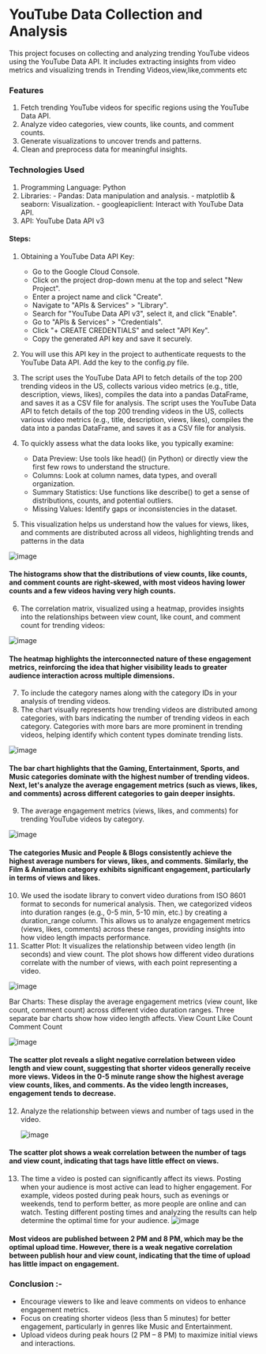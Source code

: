 # YouTube Data Collection and Analysis
This project focuses on collecting and analyzing trending YouTube videos using the YouTube Data API. It includes extracting insights from video metrics and visualizing trends in Trending Videos,view,like,comments etc


### Features

   1. Fetch trending YouTube videos for specific regions using the YouTube Data API.
   2. Analyze video categories, view counts, like counts, and comment counts.
   3. Generate visualizations to uncover trends and patterns.
   4. Clean and preprocess data for meaningful insights.
      
### Technologies Used

 1. Programming Language: Python
 2. Libraries: - Pandas: Data manipulation and analysis.
               - matplotlib & seaborn: Visualization.
               - googleapiclient: Interact with YouTube Data API.
 3. API: YouTube Data API v3

#### Steps:
 1. Obtaining a YouTube Data API Key:
    - Go to the Google Cloud Console.
    - Click on the project drop-down menu at the top and select "New Project".
    - Enter a project name and click "Create".
    - Navigate to "APIs & Services" > "Library".
    - Search for "YouTube Data API v3", select it, and click "Enable".
    - Go to "APIs & Services" > "Credentials".
    - Click "+ CREATE CREDENTIALS" and select "API Key".
    - Copy the generated API key and save it securely.
2. You will use this API key in the project to authenticate requests to the YouTube Data API. Add the key to the config.py file.
3. The script uses the YouTube Data API to fetch details of the top 200 trending videos in the US, collects various video metrics (e.g., title, description, views, likes), compiles the data into a pandas DataFrame, and saves it as a CSV file for analysis.
The script uses the YouTube Data API to fetch details of the top 200 trending videos in the US, collects various video metrics (e.g., title, description, views, likes), compiles the data into a pandas DataFrame, and saves it as a CSV file for analysis.
4. To quickly assess what the data looks like, you typically examine:

    - Data Preview: Use tools like head() (in Python) or directly view the first few rows to understand the structure.
    - Columns: Look at column names, data types, and overall organization.
    - Summary Statistics: Use functions like describe() to get a sense of distributions, counts, and potential outliers.
    - Missing Values: Identify gaps or inconsistencies in the dataset.
5. This visualization helps us understand how the values for views, likes, and comments are distributed across all videos, highlighting trends and patterns in the data

![image](https://github.com/user-attachments/assets/749cc3c4-cb1b-41dc-9105-7eff5701384c)

  #### The histograms show that the distributions of view counts, like counts, and comment counts are right-skewed, with most videos having lower counts and a few videos having very high counts. 
6. The correlation matrix, visualized using a heatmap, provides insights into the relationships between view count, like count, and comment count for trending videos:

![image](https://github.com/user-attachments/assets/0784aaa4-cb44-48e4-9f0f-c576464fcb8f)

#### The heatmap highlights the interconnected nature of these engagement metrics, reinforcing the idea that higher visibility leads to greater audience interaction across multiple dimensions.
7.  To include the category names along with the category IDs in your analysis of trending videos.
8.  The chart visually represents how trending videos are distributed among categories, with bars indicating the number of trending videos in each category. Categories with more bars are more prominent in trending videos, helping identify which content types dominate trending lists.
  
![image](https://github.com/user-attachments/assets/ce8b057b-a6c2-4a7a-8c1f-92ad0266a998)

#### The bar chart highlights that the Gaming, Entertainment, Sports, and Music categories dominate with the highest number of trending videos. Next, let's analyze the average engagement metrics (such as views, likes, and comments) across different categories to gain deeper insights.
9. The average engagement metrics (views, likes, and comments) for trending YouTube videos by category.
 
![image](https://github.com/user-attachments/assets/0701e8ff-c388-4e44-bdbd-ada3ae6b1045)

#### The categories Music and People & Blogs consistently achieve the highest average numbers for views, likes, and comments. Similarly, the Film & Animation category exhibits significant engagement, particularly in terms of views and likes.
10. We used the isodate library to convert video durations from ISO 8601 format to seconds for numerical analysis. Then, we categorized videos into duration ranges (e.g., 0-5 min, 5-10 min, etc.) by creating a duration_range column. This allows us to analyze engagement metrics (views, likes, comments) across these ranges, providing insights into how video length impacts performance.
11. Scatter Plot: It visualizes the relationship between video length (in seconds) and view count. The plot shows how different video durations correlate with the number of views, with each point representing a video.

![image](https://github.com/user-attachments/assets/30432335-37b0-4a38-b6f8-52cd7e805aa7)

Bar Charts: These display the average engagement metrics (view count, like count, comment count) across different video duration ranges. Three separate bar charts show how video length affects.
View Count
Like Count
Comment Count

![image](https://github.com/user-attachments/assets/4f5a7cc7-9448-4066-958b-e51ca6233328)

#### The scatter plot reveals a slight negative correlation between video length and view count, suggesting that shorter videos generally receive more views. Videos in the 0-5 minute range show the highest average view counts, likes, and comments. As the video length increases, engagement tends to decrease.

12. Analyze the relationship between views and number of tags used in the video.

    ![image](https://github.com/user-attachments/assets/3afcf3c3-8516-43bd-9ef8-fc9f8542dbcd)
#### The scatter plot shows a weak correlation between the number of tags and view count, indicating that tags have little effect on views.

13. The time a video is posted can significantly affect its views. Posting when your audience is most active can lead to higher engagement. For example, videos posted during peak hours, such as evenings or weekends, tend to perform better, as more people are online and can watch. Testing different posting times and analyzing the results can help determine the optimal time for your audience.
   ![image](https://github.com/user-attachments/assets/a6fd4910-dd7d-4ea2-81df-64fe35ed2082)
#### Most videos are published between 2 PM and 8 PM, which may be the optimal upload time. However, there is a weak negative correlation between publish hour and view count, indicating that the time of upload has little impact on engagement.

 ### Conclusion :-
  - Encourage viewers to like and leave comments on videos to enhance engagement metrics.
  - Focus on creating shorter videos (less than 5 minutes) for better engagement, particularly in genres like Music and Entertainment.
  - Upload videos during peak hours (2 PM – 8 PM) to maximize initial views and interactions.

















 
